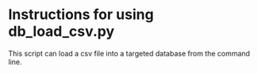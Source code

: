 # Instructions for using db_load_csv.py

This script can load a csv file into a targeted database from the command line. 

